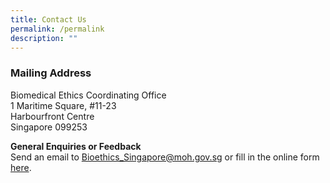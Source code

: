 ```yaml
---
title: Contact Us
permalink: /permalink
description: ""
---
```

### **Mailing Address**

Biomedical Ethics Coordinating Office<br>
1 Maritime Square, #11-23<br>
Harbourfront Centre<br>
Singapore 099253<br>

**General Enquiries or Feedback**<br>
Send an email to Bioethics_Singapore@moh.gov.sg or fill in the online form [here](https://form.gov.sg/forms/moh/5c6276339d7a3e00178b58f8).
